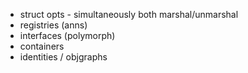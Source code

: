 - struct opts - simultaneously both marshal/unmarshal
- registries (anns)
- interfaces (polymorph)
- containers
- identities / objgraphs
